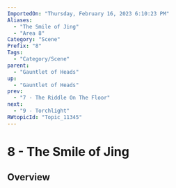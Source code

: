 ```yaml
---
ImportedOn: "Thursday, February 16, 2023 6:10:23 PM"
Aliases:
  - "The Smile of Jing"
  - "Area 8"
Category: "Scene"
Prefix: "8"
Tags:
  - "Category/Scene"
parent:
  - "Gauntlet of Heads"
up:
  - "Gauntlet of Heads"
prev:
  - "7 - The Riddle On The Floor"
next:
  - "9 - Torchlight"
RWtopicId: "Topic_11345"
---
```

# 8 - The Smile of Jing
## Overview
